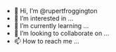 - 👋 Hi, I’m @rupertfroggington
- 👀 I’m interested in ...
- 🌱 I’m currently learning ...
- 💞️ I’m looking to collaborate on ...
- 📫 How to reach me ...

<!---
rupertfroggington/rupertfroggington is a ✨ special ✨ repository because its `README.md` (this file) appears on your GitHub profile.
You can click the Preview link to take a look at your changes.
--->
